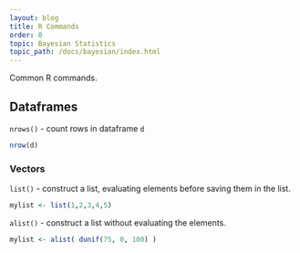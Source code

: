 ```yaml
---
layout: blog
title: R Commands
order: 0
topic: Bayesian Statistics
topic_path: /docs/bayesian/index.html
---
```

Common R commands.

## Dataframes
`nrows()` - count rows in dataframe `d`
```r
nrow(d)
```

### Vectors
`list()` - construct a list, evaluating elements before saving them in the list.
```r
mylist <- list(1,2,3,4,5)
```

`alist()` - construct a list without evaluating the elements.
```r
mylist <- alist( dunif(75, 0, 100) )
```
